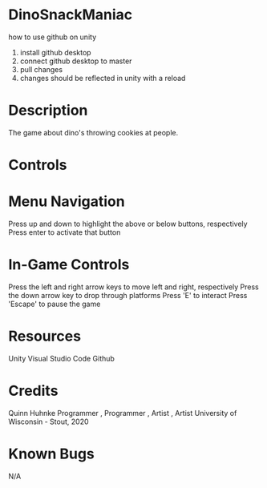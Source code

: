 # DinoSnackManiac
how to use github on unity
1. install github desktop
2. connect github desktop to master
3. pull changes
4. changes should be reflected in unity with a reload

# Description
The game about dino's throwing cookies at people.

# Controls

# Menu Navigation
Press up and down to highlight the above or below buttons, respectively
Press enter to activate that button
# In-Game Controls
Press the left and right arrow keys to move left and right, respectively
Press the down arrow key to drop through platforms
Press 'E' to interact
Press 'Escape' to pause the game

# Resources
Unity
Visual Studio Code
Github

# Credits
Quinn Huhnke Programmer
, Programmer
, Artist
, Artist
University of Wisconsin - Stout, 2020

# Known Bugs
N/A

